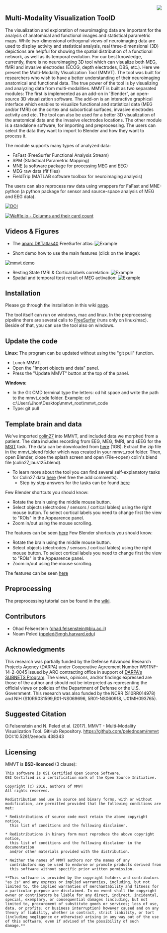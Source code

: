 <img src=https://user-images.githubusercontent.com/1643819/36446044-0ba7e0b4-164e-11e8-8ff8-f2963bcf78be.png align="right"/>


## Multi-Modality Visualization ToolD

The visualization and exploration of neuroimaging data are important for the analysis of anatomical and functional images and statistical parametric maps. While two-dimensional orthogonal views of neuroimaging data are used to display activity and statistical analysis, real three-dimensional (3D) depictions are helpful for showing the spatial distribution of a functional network, as well as its temporal evolution. For our best knowledge, currently, there is no neuroimaging 3D tool which can visualize both MEG, fMRI and invasive electrodes (ECOG, depth electrodes, DBS, etc.). Here we present the Multi-Modality Visualization Tool (MMVT). The tool was built for researchers who wish to have a better understanding of their neuroimaging anatomical and functional data. The true power of the tool is by visualizing and analyzing data from multi-modalities. MMVT is built as two separated modules: The first is implemented as an add-on in 'Blender”, an open-source 3D visualization software. The add-on is an interactive graphical interface which enables to visualize functional and statistical data (MEG and/or fMRI) on the cortex and subcortical surfaces, invasive electrodes activity and etc. The tool can also be used for a better 3D visualization of the anatomical data and the invasive electrodes locations. The other module is a standalone software, for importing and preprocessing. The users can select the data they want to import to Blender and how they want to process it.

The module supports many types of analyzed data:
* FsFast (FreeSurfer Functional Analysis Stream)
* SPM (Statistical Parametric Mapping)
* MNE (a software package for processing MEG and EEG)
* MEG raw data (fif files)
* FieldTrip (MATLAB software toolbox for neuroimaging analysis)


The users can also reprocess raw data using wrappers for FaFast and MNE-python (a python package for sensor and source-space analysis of MEG and EEG data).

<a href="https://doi.org/10.5281/zenodo.438343"><img src="https://zenodo.org/badge/DOI/10.5281/zenodo.438343.svg" alt="DOI"></a>

[![Waffle.io - Columns and their card count](https://badge.waffle.io/pelednoam/mmvt.svg?columns=all)](https://waffle.io/pelednoam/mmvt)

## Videos & Figures
* The [aparc.DKTatlas40](https://surfer.nmr.mgh.harvard.edu/fswiki/CorticalParcellation) FreeSurfer atlas:
![Example](https://user-images.githubusercontent.com/1643819/39079174-8b61dc1a-44e3-11e8-8ce6-1c783596d1ae.png)

<!--- * Spatial and temporal ttest result of MEG activation
 ![Example](https://cloud.githubusercontent.com/assets/1643819/17341466/c1ac0548-58c2-11e6-9736-a85163f80521.gif "spatial and temporal ttest result of MEG activation") -->
 * Short demo how to use the main features (click on the image):
 
 <a href="https://www.youtube.com/watch?v=vPD4DorhMgA&t=9s" target="_blank"> <img src="https://img.youtube.com/vi/yBba7f12GmQ/0.jpg" alt= "mmvt demo"> </a>
* Resting State fMRI & Cortical labels correlation:
![Example](https://cloud.githubusercontent.com/assets/1643819/24374566/5ce2dce4-1303-11e7-9b3a-c23448e5114e.gif)
* Spatial and temporal ttest result of MEG activation:
![Example](https://cloud.githubusercontent.com/assets/1643819/17341466/c1ac0548-58c2-11e6-9736-a85163f80521.gif)
<!-- * MEG & Electrodes & Coherence
![Example](https://cloud.githubusercontent.com/assets/1643819/17341742/03e0af80-58c4-11e6-8587-125cde58e6b8.gif "MEG & Electrodes & Coherence") -->
<!--* Inflating Brain
![inflating_meg](https://user-images.githubusercontent.com/1643819/32626655-f58758be-c55d-11e7-94c6-de246c291905.gif) -->

<!--## Tutorials
![Example](https://cloud.githubusercontent.com/assets/1643819/17341371/4d3505de-58c2-11e6-8bae-91165c573a07.gif "MEG-fMRI-electrodes example") -->

## Installation
Please go through the installation in this wiki [page](https://github.com/pelednoam/mmvt/wiki/Installation).

The tool itself can run on windows, mac and linux.
In the preprocessing pipeline there are several calls to [FreeSurfer](https://surfer.nmr.mgh.harvard.edu/) (runs only on linux/mac). Beside of that, you can use the tool also on windows.

## Update the code
**Linux**: The program can be updated without using the "git pull" function.
* Lunch MMVT.
* Open the "Import objects and data" panel.
* Press the "Update MMVT" button at the top of the panel.

**Windows**:
* In the Git CMD terminal type the letters: cd hit space and write the path to the mmvt_code folder. 
  Example: cd c:\Users\Jhon\Desktop\mmvt_root\mmvt_code
* Type: git pull

## Template brain and data
We've imported [colin27](http://www.bic.mni.mcgill.ca/ServicesAtlases/Colin27Highres) into MMVT, and included data we morphed from a patient. The data includes recording from EEG, MEG, fMRI, and sEEG for the [MSIT](https://www.nature.com/articles/nprot.2006.48) task. The data can be downloaded from [here](https://www.dropbox.com/s/hpt5t9gt8migna8/colin27.zip?dl=0) (1GB). Extract the zip file in the mmvt_blend folder which was created in your mmvt_root folder. Then, open Blender, close the splash screen and open (File->open) colin's blend file (colin27_laus125.blend).

* To learn more about the tool you can find several self-explanatory tasks for Colin27 data [here](https://tinyurl.com/yd2axzsg) (feel free the add comments).
   - Step by step answers for the tasks can be found [here](https://docs.google.com/document/d/1FD2vA_eSbGMsZIxZs_8wAstyNN5QMYIxkV35jaj2qyM/edit?usp=sharing)

Few Blender shortcuts you should know:
* Rotate the brain using the middle mouse button.
* Select objects (electrodes / sensors / cortical lables) using the right mouse button. To select cortical labels you need to change first the view to "ROIs" in the Appearence panel.
* Zoom in/out using the mouse scrolling.

The features can be seen [here](https://www.youtube.com/watch?v=vPD4DorhMgA&t=9s)
Few Blender shortcuts you should know:
* Rotate the brain using the middle mouse button.
* Select objects (electrodes / sensors / cortical lables) using the right mouse button. To select cortical labels you need to change first the view to "ROIs" in the Appearence panel.
* Zoom in/out using the mouse scrolling.

The features can be seen [here](https://youtu.be/yBba7f12GmQ)

## Preprocessing
The preprocessing tutorial can be found in the [wiki](https://github.com/pelednoam/mmvt/wiki/Preprocessing).

## Contributors
- Ohad Felsenstein (ohad.felsenstein@biu.ac.il)
- Noam Peled (npeled@mgh.harvard.edu)

## Acknowledgments
This research was partially funded by the Defense Advanced Research
Projects Agency (DARPA) under Cooperative Agreement Number
W911NF-14-2-0045 issued by ARO contracting office in support of [DARPA's
SUBNETS Program](https://transformdbs.partners.org/). The views, opinions, and/or findings expressed are
those of the author and should not be interpreted as representing the
official views or policies of the Department of Defense or the U.S.
Government.  This research was also funded by the NCRR (S10RR014978) and NIH (S10RR031599,R01-NS069696, 5R01-NS060918, U01MH093765).

## Suggested Citation
O.Felsenstein and N. Peled et al. (2017). MMVT - Multi-Modality Visualization Tool. GitHub Repository. https://github.com/pelednoam/mmvt DOI:10.5281/zenodo.438343

## Licensing

MMVT is **BSD-licenced** (3 clause):

    This software is OSI Certified Open Source Software.
    OSI Certified is a certification mark of the Open Source Initiative.

    Copyright (c) 2016, authors of MMVT
    All rights reserved.

    Redistribution and use in source and binary forms, with or without
    modification, are permitted provided that the following conditions are met:

    * Redistributions of source code must retain the above copyright notice,
      this list of conditions and the following disclaimer.

    * Redistributions in binary form must reproduce the above copyright notice,
      this list of conditions and the following disclaimer in the documentation
      and/or other materials provided with the distribution.

    * Neither the names of MMVT authors nor the names of any
      contributors may be used to endorse or promote products derived from
      this software without specific prior written permission.

    **This software is provided by the copyright holders and contributors
    "as is" and any express or implied warranties, including, but not
    limited to, the implied warranties of merchantability and fitness for
    a particular purpose are disclaimed. In no event shall the copyright
    owner or contributors be liable for any direct, indirect, incidental,
    special, exemplary, or consequential damages (including, but not
    limited to, procurement of substitute goods or services; loss of use,
    data, or profits; or business interruption) however caused and on any
    theory of liability, whether in contract, strict liability, or tort
    (including negligence or otherwise) arising in any way out of the use
    of this software, even if advised of the possibility of such
    damage.**
